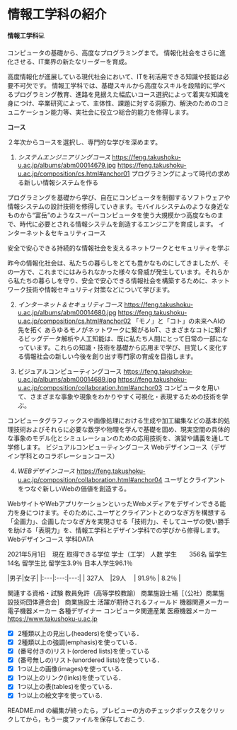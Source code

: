 # 情報工学科の紹介
<!-- Markdown記法を使って学科の紹介ページを作る -->


**情報工学科**💻

コンピュータの基礎から、高度なプログラミングまで。
情報化社会をさらに進化させる、IT業界の新たなリーダーを育成。

高度情報化が進展している現代社会において、ITを利活用できる知識や技能は必要不可欠です。
情報工学科では、基礎スキルから高度なスキルを段階的に学べるプログラミング教育、進路を見据えた幅広いコース選択によって着実な知識を身につけ、卒業研究によって、主体性、課題に対する洞察力、解決のためのコミュニケーション能力等、実社会に役立つ総合的能力を修得します。

**コース**

２年次からコースを選択し、専門的な学びを深めます。



1. _システムエンジニアリングコース_
https://feng.takushoku-u.ac.jp/albums/abm00014679.jpg
https://feng.takushoku-u.ac.jp/composition/cs.html#anchor01
プログラミングによって時代の求める新しい情報システムを作る

プログラミングを基礎から学び、自在にコンピュータを制御するソフトウェアや情報システムの設計技術を修得していきます。モバイルシステムのような身近なものから“富岳”のようなスーパーコンピュータを使う大規模かつ高度なものまで、時代に必要とされる情報システムを創造するエンジニアを育成します。
インターネット＆セキュリティコース

安全で安心できる持続的な情報社会を支えるネットワークとセキュリティを学ぶ

昨今の情報化社会は、私たちの暮らしをとても豊かなものにしてきましたが、その一方で、これまでにはみられなかった様々な脅威が発生しています。それらから私たちの暮らしを守り、安全で安心できる情報社会を構築するために、ネットワーク技術や情報セキュリティ対策などについて学びます。



2. _インターネット＆セキュリティコース_
https://feng.takushoku-u.ac.jp/albums/abm00014680.jpg
https://feng.takushoku-u.ac.jp/composition/cs.html#anchor02
「モノ」と「コト」の未来へAIの先を拓く
あらゆるモノがネットワークに繋がるIoT、さまざまなコトに繋げるビッグデータ解析や人工知能は、既に私たち人間にとって日常の一部になっています。これらの知識・技術を基礎から応用まで学び、目覚しく変化する情報社会の新しい今後を創り出す専門家の育成を目指します。




3. ビジュアルコンピューティングコース
https://feng.takushoku-u.ac.jp/albums/abm00014689.jpg
https://feng.takushoku-u.ac.jp/composition/collaboration.html#anchor03
コンピュータを用いて、さまざまな事象や現象をわかりやすく可視化・表現するための技術を学ぶ。

コンピュータグラフィックスや画像処理における生成や加工編集などの基本的処理技術およびそれらに必要な数学や物理を学んで基礎を固め、現実空間の具体的な事象のモデル化とシミュレーションのための応用技術を、演習や講義を通して学修します。
ビジュアルコンピューティングコース
Webデザインコース（デザイン学科とのコラボレーションコース）

4. _WEBデザインコース_
https://feng.takushoku-u.ac.jp/composition/collaboration.html#anchor04
ユーザとクライアントをつなぐ新しいWebの価値を創造する。

WebサイトやWebアプリケーションといったWebメディアをデザインできる能力を身につけます。そのために､ユーザとクライアントとのつなぎ方を構想する「企画力」、企画したつなぎ方を実現させる「技術力」、そしてユーザの使い勝手を助ける「表現力」を、情報工学科とデザイン学科での学びから修得します。
Webデザインコース
学科DATA

2021年5月1日　現在
取得できる学位
学士（工学）
人数
学生　　356名
留学生　14名
留学生比
留学生3.9％	日本人学生96.1％

|男子|女子|
|:---|:---:|---:|
| 327人　|29人　
| 91.9％ | 8.2％ |
	 


関連する資格・試験
教員免許（高等学校教諭）
商業施設士補［（公社）商業施設技術団体連合会］
商業施設士
活躍が期待されるフィールド
機器関連メーカー
電子機器メーカー
各種デザイナー
コンピュータ関連産業
医療機器メーカー
https://www.takushoku-u.ac.jp



<!-- この部分より上に記述を追加して下のチェックボックスで確認する -->
- [x] 2種類以上の見出し(headers)を使っている．
- [x] 2種類以上の強調(emphasis)を使っている．
- [x] (番号付きの)リスト(ordered lists)を使っている
- [x] (番号無しの)リスト(unordered lists)を使っている．
- [x] 1つ以上の画像(images)を使っている．
- [x] 1つ以上のリンク(links)を使っている．
- [x] 1つ以上の表(tables)を使っている.
- [x] 1つ以上の絵文字を使っている.

README.md の編集が終ったら，プレビューの方のチェックボックスをクリッ
クしてから，もう一度ファイルを保存しておこう. 